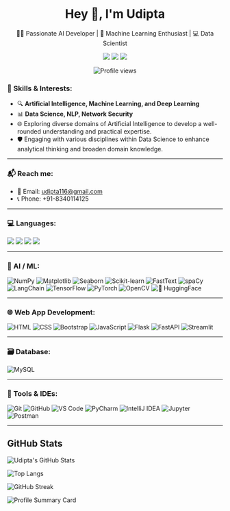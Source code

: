 <h1 align="center">Hey 👋, I'm Udipta</h1>

<p align="center">
  🧑‍💻 Passionate AI Developer | 🧠 Machine Learning Enthusiast | 💻 Data Scientist   
</p>

<p align="center">
  <a href="https://www.linkedin.com/in/udipta-kumar-739223277/"><img src="https://img.shields.io/badge/-LinkedIn-blue?style=flat&logo=linkedin" /></a>
  <a href="https://leetcode.com/u/UdiptaKumar/"><img src="https://img.shields.io/badge/-LeetCode-FFA116?style=flat&logo=leetcode&logoColor=white" /></a>
  <a href="https://www.hackerrank.com/profile/udiptasingh69"><img src="https://img.shields.io/badge/-HackerRank-2EC866?style=flat&logo=hackerrank&logoColor=white" /></a>
</p>

<p align="center">
  <img src="https://komarev.com/ghpvc/?username=udiptaa&color=blue" alt="Profile views"/>
</p>

<!--
<p align="center">
  <a href="https://github.com/ryo-ma/github-profile-trophy">
    <img src="https://github-profile-trophy.vercel.app/?username=chandnibhadarka&theme=nord&no-bg=true" alt="chandnibhadarka" />
  </a>
</p>
-->


<div>

<h3>🧠 Skills & Interests:</h3>

<ul>
  <li>🔍 <strong>Artificial Intelligence, Machine Learning, and Deep Learning</strong></li>
  <li>📊 <strong>Data Science, NLP, Network Security</strong></li>
  <li>🌐 Exploring diverse domains of Artificial Intelligence to develop a well-rounded understanding and practical expertise.</li>
  <li>🛡 Engaging with various disciplines within Data Science to enhance analytical thinking and broaden domain knowledge.</li>
</ul>

</div>

---

### 📬 Reach me:
- 📧 Email: udipta116@gmail.com 
- 📞 Phone: +91-8340114125

---

### 💻 Languages:
<img src="https://img.shields.io/badge/C-00599C?style=flat&logo=c&logoColor=white"/>
<img src="https://img.shields.io/badge/C++-00599C?style=flat&logo=cplusplus&logoColor=white"/>
<img src="https://img.shields.io/badge/Python-3776AB?style=flat&logo=python&logoColor=white"/>
<img src="https://img.shields.io/badge/Java-ED8B00?style=flat&logo=java&logoColor=white"/>


---

### 🤖 AI / ML:
![NumPy](https://img.shields.io/badge/Numpy-013243?style=flat&logo=numpy)
![Matplotlib](https://img.shields.io/badge/Matplotlib-11557C?style=flat&logo=matplotlib)
![Seaborn](https://img.shields.io/badge/Seaborn-2E91E5?style=flat)
![Scikit-learn](https://img.shields.io/badge/scikit--learn-F7931E?style=flat&logo=scikitlearn)
![FastText](https://img.shields.io/badge/fastText-1A1A1A?style=flat)
![spaCy](https://img.shields.io/badge/spaCy-09A3D5?style=flat)
![LangChain](https://img.shields.io/badge/LangChain-black?style=flat)
![TensorFlow](https://img.shields.io/badge/TensorFlow-FF6F00?style=flat&logo=tensorflow&logoColor=white)
![PyTorch](https://img.shields.io/badge/PyTorch-EE4C2C?style=flat&logo=pytorch&logoColor=white)
![OpenCV](https://img.shields.io/badge/OpenCV-5C3EE8?style=flat&logo=opencv&logoColor=white)
![🤗 HuggingFace](https://img.shields.io/badge/HuggingFace-FEDC56?style=flat)

---

### 🌐 Web App Development:
![HTML](https://img.shields.io/badge/HTML5-E34F26?style=flat&logo=html5&logoColor=white)
![CSS](https://img.shields.io/badge/CSS3-1572B6?style=flat&logo=css3&logoColor=white)
![Bootstrap](https://img.shields.io/badge/Bootstrap-563D7C?style=flat&logo=bootstrap&logoColor=white)
![JavaScript](https://img.shields.io/badge/JavaScript-F7DF1E?style=flat&logo=javascript&logoColor=black)
![Flask](https://img.shields.io/badge/Flask-000000?style=flat&logo=flask&logoColor=white)
![FastAPI](https://img.shields.io/badge/FastAPI-005571?style=flat&logo=fastapi)
![Streamlit](https://img.shields.io/badge/Streamlit-FF4B4B?style=flat&logo=streamlit&logoColor=white)


---

### 🗃 Database:
![MySQL](https://img.shields.io/badge/MySQL-005C84?style=flat&logo=mysql&logoColor=white)

---

### 🧰 Tools & IDEs:
![Git](https://img.shields.io/badge/Git-F05032?style=flat&logo=git&logoColor=white)
![GitHub](https://img.shields.io/badge/GitHub-181717?style=flat&logo=github&logoColor=white)
![VS Code](https://img.shields.io/badge/VSCode-007ACC?style=flat&logo=visualstudiocode)
![PyCharm](https://img.shields.io/badge/PyCharm-000000?style=flat&logo=pycharm&logoColor=white)
![IntelliJ IDEA](https://img.shields.io/badge/IntelliJIDEA-000000?style=flat&logo=intellijidea)
![Jupyter](https://img.shields.io/badge/Jupyter-F37626?style=flat&logo=jupyter&logoColor=white)
![Postman](https://img.shields.io/badge/Postman-FF6C37?style=flat&logo=postman&logoColor=white)

---

## GitHub Stats

![Udipta's GitHub Stats](https://github-readme-stats.vercel.app/api?username=udiptaa&show_icons=true&count_private=true&theme=react)

![Top Langs](https://github-readme-stats.vercel.app/api/top-langs/?username=udiptaa&layout=compact&theme=react)

<img src="https://github-readme-streak-stats.herokuapp.com/?user=udiptaa&theme=dark" alt="GitHub Streak"/>

![Profile Summary Card](https://github-profile-summary-cards.vercel.app/api/cards/profile-details?username=udiptaa&theme=github_dark)
